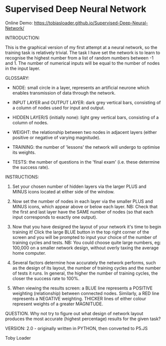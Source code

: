 # Supervised Deep Neural Network


Online Demo: https://tobiasloader.github.io/Supervised-Deep-Neural-Network/


INTRODUCTION:

This is the graphical version of my first attempt at a neural network, so the training task is relatively trivial. The task I have set the network is to learn to recognise the highest number from a list of random numbers between -1 and 1. The number of numerical inputs will be equal to the number of nodes in the input layer.

GLOSSARY:

  - NODE: small circle in a layer, represents an artificial neurone which enables transmission of data through the network.
  
  - INPUT LAYER and OUTPUT LAYER: dark grey vertical bars, consisting of a column of nodes used for input and output.

  - HIDDEN LAYER/S (initially none): light grey vertical bars, consisting of a column of nodes.
  
  - WEIGHT: the relationship between two nodes in adjacent layers (either positive or negative of varying magnitude).
 
  - TRAINING: the number of 'lessons' the network will undergo to optimise its weights.

  - TESTS: the number of questions in the 'final exam' (i.e. these determine the success rate).
 
 
INSTRUCTIONS:

1. Set your chosen number of hidden layers via the larger PLUS and MINUS icons located at either side of the window.
 
2. Now set the number of nodes in each layer via the smaller PLUS and MINUS icons, which appear above or below each layer. NB: Check that the first and last layer have the SAME number of nodes (so that each input corresponds to exactly one output).
 
3. Now that you have designed the layout of your network it's time to begin training it! Click the large BLUE button in the top right corner of the screen and you will be prompted to input your choice of the number of training cycles and tests. NB: You could choose quite large numbers, eg: 100,000 on a smaller network design, without overly taxing the average home computer.
 
4. Several factors determine how accurately the network performs, such as the design of its layout, the number of training cycles and the number of tests it runs. In general, the higher the number of training cycles, the closer the success rate to 100%.
 
5. When viewing the results screen: a BLUE line represents a POSITIVE weighting (relationship) between connected nodes. Similarly, a RED line represents a NEGATIVE weighting. THICKER lines of either colour represent weights of a greater MAGNITUDE.

QUESTION. Why not try to figure out what design of network layout produces the most accurate (highest percentage) results for the given task?
 
VERSION: 2.0  -  originally written in PYTHON, then converted to P5.JS

Toby Loader
